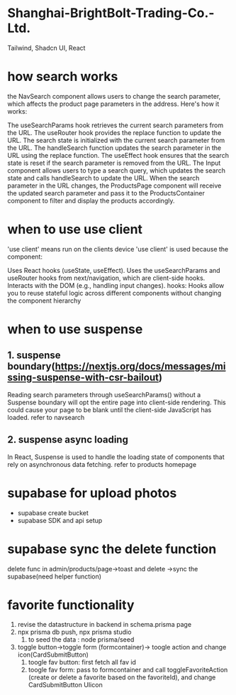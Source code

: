 # Shanghai-BrightBolt-Trading-Co.-Ltd.
Tailwind, Shadcn UI, React

# how search works
the NavSearch component allows users to change the search parameter, which affects the product page parameters in the address. Here's how it works:

The useSearchParams hook retrieves the current search parameters from the URL.
The useRouter hook provides the replace function to update the URL.
The search state is initialized with the current search parameter from the URL.
The handleSearch function updates the search parameter in the URL using the replace function.
The useEffect hook ensures that the search state is reset if the search parameter is removed from the URL.
The Input component allows users to type a search query, which updates the search state and calls handleSearch to update the URL.
When the search parameter in the URL changes, the ProductsPage component will receive the updated search parameter and pass it to the ProductsContainer component to filter and display the products accordingly.

# when to use use client
'use client' means run on the clients device 
'use client' is used because the component:

Uses React hooks (useState, useEffect).
Uses the useSearchParams and useRouter hooks from next/navigation, which are client-side hooks.
Interacts with the DOM (e.g., handling input changes).
hooks: Hooks allow you to reuse stateful logic across different components without changing the component hierarchy
# when to use suspense
## 1. suspense boundary(https://nextjs.org/docs/messages/missing-suspense-with-csr-bailout)
Reading search parameters through useSearchParams() without a Suspense boundary will opt the entire page into client-side rendering. This could cause your page to be blank until the client-side JavaScript has loaded.
refer to navsearch
## 2. suspense async loading
In React, Suspense is used to handle the loading state of components that rely on asynchronous data fetching. refer to products homepage


# supabase for upload photos
* supabase create bucket 
* supabase SDK and api setup


# supabase sync the delete function
delete func in admin/products/page->toast and delete ->sync the supabase(need helper function)

# favorite functionality
1. revise the datastructure in backend in schema.prisma page
2. npx prisma db push, npx prisma studio
   1. to seed the data : node prisma/seed
3. toggle button->toggle form (formcontainer)-> toogle action and change icon(CardSubmitButton)
    1. toogle fav button: first fetch all fav id
    2. toogle fav form: pass to formcontainer and call toggleFavoriteAction (create or delete a favorite based on the favoriteId), and change CardSubmitButton UIicon
